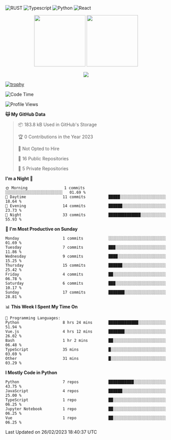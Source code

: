 ![RUST](https://img.shields.io/badge/-Rust-141414?style=flat&logo=rust)
![Typescript](https://img.shields.io/badge/-Typescript-141414?style=flat&logo=typescript)
![Python](https://img.shields.io/badge/-Python-141414?style=flat&logo=python)
![React](https://img.shields.io/badge/-React-141414?style=flat&logo=react)

<p align="center">
  <img height="160" src="https://github-readme-stats.vercel.app/api/top-langs/?username=k4zam1&theme=dracula&hide=html,css,dockerfile,shell,ejs,stylus,javascript&count_private=true&show_icons=true&hide_border=true&layout=compact"/>
  <img height="160" src="https://github-readme-stats.vercel.app/api?username=k4zam1&count_private=true&show_icons=true&theme=dracula&include_all_commits=true&hide_border=true"/>
</p>
<p align="center">
<img src="https://activity-graph.herokuapp.com/graph?username=k4zam1&theme=dracula"/>
</p>

[![trophy](https://github-profile-trophy.vercel.app/?username=k4zam1)](https://github.com/ryo-ma/github-profile-trophy)

<!--START_SECTION:waka-->
![Code Time](http://img.shields.io/badge/Code%20Time-472%20hrs%2029%20mins-blue)

![Profile Views](http://img.shields.io/badge/Profile%20Views-0-blue)

**🐱 My GitHub Data** 

> 📦 183.8 kB Used in GitHub's Storage 
 > 
> 🏆 0 Contributions in the Year 2023
 > 
> 🚫 Not Opted to Hire
 > 
> 📜 16 Public Repositories 
 > 
> 🔑 5 Private Repositories 
 > 
**I'm a Night 🦉** 

```text
🌞 Morning                1 commits           ░░░░░░░░░░░░░░░░░░░░░░░░░   01.69 % 
🌆 Daytime                11 commits          █████░░░░░░░░░░░░░░░░░░░░   18.64 % 
🌃 Evening                14 commits          ██████░░░░░░░░░░░░░░░░░░░   23.73 % 
🌙 Night                  33 commits          ██████████████░░░░░░░░░░░   55.93 % 
```
📅 **I'm Most Productive on Sunday** 

```text
Monday                   1 commits           ░░░░░░░░░░░░░░░░░░░░░░░░░   01.69 % 
Tuesday                  7 commits           ███░░░░░░░░░░░░░░░░░░░░░░   11.86 % 
Wednesday                9 commits           ████░░░░░░░░░░░░░░░░░░░░░   15.25 % 
Thursday                 15 commits          ██████░░░░░░░░░░░░░░░░░░░   25.42 % 
Friday                   4 commits           ██░░░░░░░░░░░░░░░░░░░░░░░   06.78 % 
Saturday                 6 commits           ███░░░░░░░░░░░░░░░░░░░░░░   10.17 % 
Sunday                   17 commits          ███████░░░░░░░░░░░░░░░░░░   28.81 % 
```


📊 **This Week I Spent My Time On** 

```text
💬 Programming Languages: 
Python                   8 hrs 24 mins       █████████████░░░░░░░░░░░░   51.94 % 
Vue.js                   4 hrs 12 mins       ███████░░░░░░░░░░░░░░░░░░   26.02 % 
Bash                     1 hr 2 mins         ██░░░░░░░░░░░░░░░░░░░░░░░   06.48 % 
TypeScript               35 mins             █░░░░░░░░░░░░░░░░░░░░░░░░   03.69 % 
Other                    31 mins             █░░░░░░░░░░░░░░░░░░░░░░░░   03.29 % 
```

**I Mostly Code in Python** 

```text
Python                   7 repos             ███████████░░░░░░░░░░░░░░   43.75 % 
JavaScript               4 repos             ██████░░░░░░░░░░░░░░░░░░░   25.00 % 
TypeScript               1 repo              ██░░░░░░░░░░░░░░░░░░░░░░░   06.25 % 
Jupyter Notebook         1 repo              ██░░░░░░░░░░░░░░░░░░░░░░░   06.25 % 
Vue                      1 repo              ██░░░░░░░░░░░░░░░░░░░░░░░   06.25 % 
```




 Last Updated on 26/02/2023 18:40:37 UTC
<!--END_SECTION:waka-->
